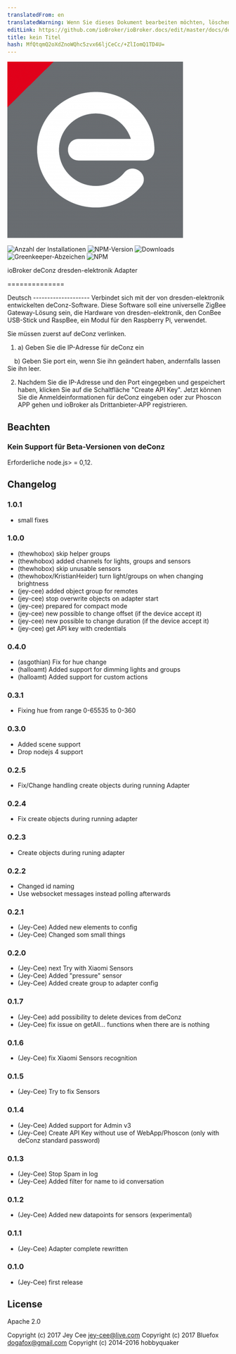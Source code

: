 ```yaml
---
translatedFrom: en
translatedWarning: Wenn Sie dieses Dokument bearbeiten möchten, löschen Sie bitte das Feld "translationsFrom". Andernfalls wird dieses Dokument automatisch erneut übersetzt
editLink: https://github.com/ioBroker/ioBroker.docs/edit/master/docs/de/adapterref/iobroker.deconz/README.md
title: kein Titel
hash: MfQtqmQ2oXdZnoWQhc5zvx66ljCeCc/+ZlIomQ1TD4U=
---
```

![Logo](../../../en/adapterref/iobroker.deconz/admin/deconz.png)

![Anzahl der Installationen](http://iobroker.live/badges/deconz-stable.svg)
![NPM-Version](http://img.shields.io/npm/v/iobroker.deconz.svg)
![Downloads](https://img.shields.io/npm/dm/iobroker.deconz.svg)
![Greenkeeper-Abzeichen](https://badges.greenkeeper.io/iobroker-community-adapters/ioBroker.deconz.svg)
![NPM](https://nodei.co/npm/iobroker.deconz.png?downloads=true)

ioBroker deConz dresden-elektronik Adapter

==============

Deutsch -------------------- Verbindet sich mit der von dresden-elektronik entwickelten deConz-Software. Diese Software soll eine universelle ZigBee Gateway-Lösung sein, die Hardware von dresden-elektronik, den ConBee USB-Stick und RaspBee, ein Modul für den Raspberry Pi, verwendet.

Sie müssen zuerst auf deConz verlinken.

1. a) Geben Sie die IP-Adresse für deConz ein

    b) Geben Sie port ein, wenn Sie ihn geändert haben, andernfalls lassen Sie ihn leer.

2. Nachdem Sie die IP-Adresse und den Port eingegeben und gespeichert haben, klicken Sie auf die Schaltfläche "Create API Key". Jetzt können Sie die Anmeldeinformationen für deConz eingeben oder zur Phoscon APP gehen und ioBroker als Drittanbieter-APP registrieren.

## Beachten
### Kein Support für Beta-Versionen von deConz
Erforderliche node.js> = 0,12.

## Changelog

### 1.0.1
* small fixes


### 1.0.0
*  (thewhobox) skip helper groups
*  (thewhobox) added channels for lights, groups and sensors
*  (thewhobox) skip unusable sensors
*  (thewhobox/KristianHeider) turn light/groups on when changing brightness
*  (jey-cee) added object group for remotes
*  (jey-cee) stop overwrite objects on adapter start
*  (jey-cee) prepared for compact mode
*  (jey-cee) new possible to change offset (if the device accept it)
*  (jey-cee) new possible to change duration (if the device accept it)
*  (jey-cee) get API key with credentials


### 0.4.0
* (asgothian) Fix for hue change
* (halloamt)  Added support for dimming lights and groups
* (halloamt)  Added support for custom actions

### 0.3.1
* Fixing hue from range 0-65535 to 0-360


### 0.3.0
* Added scene support
*  Drop nodejs 4 support


### 0.2.5
* Fix/Change handling create objects during running Adapter

### 0.2.4
* Fix create objects during running adapter

### 0.2.3
* Create objects during runing adapter

### 0.2.2
*  Changed id naming
*  Use websocket messages instead polling afterwards

### 0.2.1
* (Jey-Cee) Added new elements to config
* (Jey-Cee) Changed som small things

### 0.2.0
* (Jey-Cee) next Try with Xiaomi Sensors
* (Jey-Cee) Added "pressure" sensor
* (Jey-Cee) Added create group to adapter config

### 0.1.7

* (Jey-Cee) add possibility to delete devices from deConz
* (Jey-Cee) fix issue on getAll... functions when there are is nothing

### 0.1.6

* (Jey-Cee) fix Xiaomi Sensors recognition

### 0.1.5

* (Jey-Cee) Try to fix Sensors

### 0.1.4

* (Jey-Cee) Added support for Admin v3
* (Jey-Cee) Create API Key without use of WebApp/Phoscon (only with deConz standard password)

### 0.1.3

* (Jey-Cee) Stop Spam in log
* (Jey-Cee) Added filter for name to id conversation

### 0.1.2

* (Jey-Cee) Added new datapoints for sensors (experimental)

### 0.1.1

* (Jey-Cee) Adapter complete rewritten

### 0.1.0

* (Jey-Cee) first release

## License

Apache 2.0

Copyright (c) 2017 Jey Cee <jey-cee@live.com>
Copyright (c) 2017 Bluefox <dogafox@gmail.com>
Copyright (c) 2014-2016 hobbyquaker